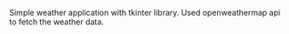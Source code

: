 Simple weather application with tkinter library. Used openweathermap api to fetch the weather data. 
